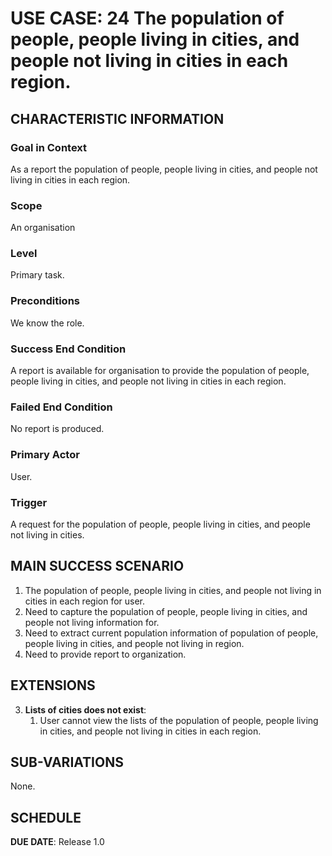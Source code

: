 # USE CASE: 24 The population of people, people living in cities, and people not living in cities in each region.

## CHARACTERISTIC INFORMATION

### Goal in Context

As a report the population of people, people living in cities, and people not living in cities in each region.

### Scope

An organisation

### Level

Primary task.

### Preconditions

We know the role.

### Success End Condition

A report is available for organisation to provide the population of people, people living in cities, and people not living in cities in each region.

### Failed End Condition

No report is produced.

### Primary Actor

User.

### Trigger

A request for the population of people, people living in cities, and people not living in cities.

## MAIN SUCCESS SCENARIO

1. The population of people, people living in cities, and people not living in cities in each region for user.
2. Need to capture the population of people, people living in cities, and people not living information for.
3. Need to extract current population information of population of people, people living in cities, and people not living in region.
4. Need to  provide report to organization.

## EXTENSIONS

3. **Lists of  cities does not exist**:
    1. User cannot view the lists of the population of people, people living in cities, and people not living in cities in each region.

## SUB-VARIATIONS

None.

## SCHEDULE

**DUE DATE**: Release 1.0
